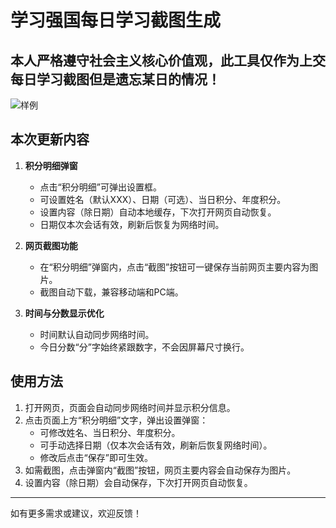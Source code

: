 # 学习强国每日学习截图生成
## 本人严格遵守社会主义核心价值观，此工具仅作为上交每日学习截图但是遗忘某日的情况！

![样例](\assets\README\1.png)


## 本次更新内容

1. **积分明细弹窗**
   - 点击“积分明细”可弹出设置框。
   - 可设置姓名（默认XXX）、日期（可选）、当日积分、年度积分。
   - 设置内容（除日期）自动本地缓存，下次打开网页自动恢复。
   - 日期仅本次会话有效，刷新后恢复为网络时间。

2. **网页截图功能**
   - 在“积分明细”弹窗内，点击“截图”按钮可一键保存当前网页主要内容为图片。
   - 截图自动下载，兼容移动端和PC端。

3. **时间与分数显示优化**
   - 时间默认自动同步网络时间。
   - 今日分数“分”字始终紧跟数字，不会因屏幕尺寸换行。

## 使用方法

1. 打开网页，页面会自动同步网络时间并显示积分信息。
2. 点击页面上方“积分明细”文字，弹出设置弹窗：
   - 可修改姓名、当日积分、年度积分。
   - 可手动选择日期（仅本次会话有效，刷新后恢复网络时间）。
   - 修改后点击“保存”即可生效。
3. 如需截图，点击弹窗内“截图”按钮，网页主要内容会自动保存为图片。
4. 设置内容（除日期）会自动保存，下次打开网页自动恢复。

---
如有更多需求或建议，欢迎反馈！
